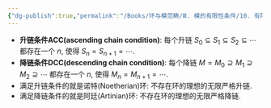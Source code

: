 ```yaml
---
{"dg-publish":true,"permalink":"/Books/环与模范畴/Ⅲ. 模的有限性条件/10. 有限生成模和有限上生成模——链条件/","dgPassFrontmatter":true,"created":"2024-07-05T15:52:05.745+08:00","updated":"2024-08-07T14:31:42.362+08:00"}
---
```


+ **升链条件ACC(ascending chain condition)**: 每个升链 $S_0 \subseteq S_1\subseteq S_2\subseteq\cdots$ 都存在一个 $n$, 使得 $S_n=S_{n+1}=\cdots$.
+ **降链条件DCC(descending chain condition)**: 每个降链 $M=M_0 \supseteq M_1\supseteq M_2\supseteq\cdots$ 都存在一个 $n$, 使得 $M_n=M_{n+1}=\cdots$.
+ 满足升链条件的就是诺特(Noetherian)环: 不存在环的理想的无限严格升链.
+ 满足降链条件的就是阿廷(Artinian)环: 不存在环的理想的无限严格降链.